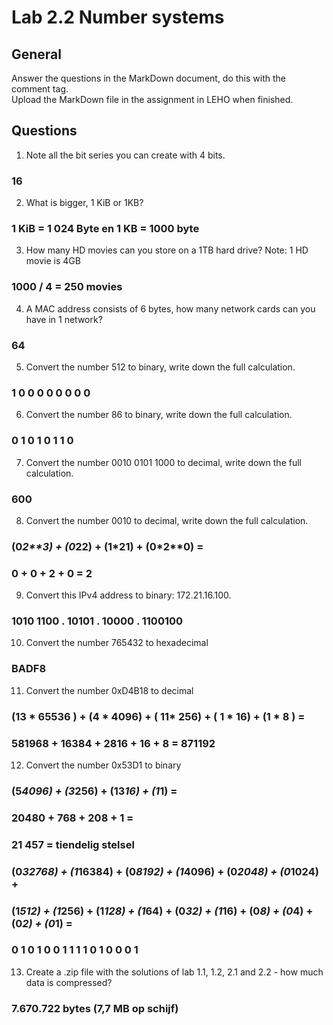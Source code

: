 # Lab 2.2 Number systems

## General
Answer the questions in the MarkDown document, do this with the comment tag.  
Upload the MarkDown file in the assignment in LEHO when finished.  

## Questions

1. Note all the bit series you can create with 4 bits.  

### 16

2. What is bigger, 1 KiB or 1KB?  

### 1 KiB = 1 024 Byte en 1 KB = 1000 byte

3. How many HD movies can you store on a 1TB hard drive? Note: 1 HD movie is 4GB  

### 1000 / 4 = 250 movies
    
4. A MAC address consists of 6 bytes, how many network cards can you have in 1 network?  

### 64

5. Convert the number 512 to binary, write down the full calculation.  

### 1    0 0 0 0    0 0 0 0

6. Convert the number 86 to binary, write down the full calculation.

### 0 1 0 1   0 1 1 0

7. Convert the number 0010 0101 1000 to decimal, write down the full calculation.  

### 600

8.  Convert the number 0010 to decimal, write down the full calculation.  

### (0*2**3) + (0*2**2) + (1*2**1) + (0*2**0) =
###  0 + 0 + 2 + 0 = 2

9. Convert this IPv4 address to binary: 172.21.16.100.

### 1010 1100 . 10101 . 10000 . 1100100

10. Convert the number 765432 to hexadecimal

### BADF8

11.  Convert the number 0xD4B18 to decimal

### (13 * 65536 ) + (4 * 4096) + ( 11* 256) + ( 1 * 16) + (1 * 8 ) =
### 581968 + 16384 + 2816 + 16 + 8 = 871192


12.  Convert the number 0x53D1 to binary

### (5*4096) + (3*256) + (13*16) + (1*1) =
### 20480 + 768 + 208 + 1 =
### 21 457 = tiendelig stelsel
### (0*32768) + (1*16384) + (0*8192) + (1*4096) + (0*2048) + (0*1024) +
### (1*512) + (1*256) + (1*128) + (1*64) + (0*32) + (1*16) + (0*8) + (0*4) + (0*2) + (0*1) =

### 0 1 0 1   0 0 1 1    1 1 0 1    0 0 0 1

13.   Create a .zip file with the solutions of lab 1.1, 1.2, 2.1 and 2.2 - how much data is compressed?
### 7.670.722 bytes (7,7 MB op schijf)